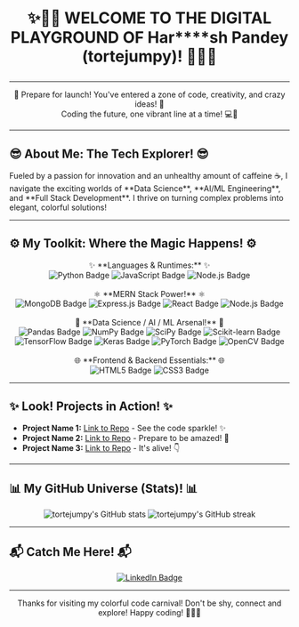 # <p align="center">✨🌈🎉 **WELCOME TO THE DIGITAL PLAYGROUND OF Har****sh Pandey (tortejumpy)!** 🎉🌈✨</p>

---

<p align="center">
  🌟 Prepare for launch! You've entered a zone of code, creativity, and crazy ideas! 🚀
  <br>
  Coding the future, one vibrant line at a time! 💻🎨
</p>

---

## 😎 **About Me: The Tech Explorer!** 😎

<p>
  Fueled by a passion for innovation and an unhealthy amount of caffeine ☕, I navigate the exciting worlds of **Data Science**, **AI/ML Engineering**, and **Full Stack Development**. I thrive on turning complex problems into elegant, colorful solutions!
</p>

---

## ⚙️ **My Toolkit: Where the Magic Happens!** ⚙️

<p align="center">
  ✨ **Languages & Runtimes:** ✨
  <br>
  <img src="https://img.shields.io/badge/Python-3776AB?style=for-the-badge&logo=python&logoColor=white" alt="Python Badge"/>
  <img src="https://img.shields.io/badge/JavaScript-F7DF1E?style=for-the-badge&logo=javascript&logoColor=black" alt="JavaScript Badge"/>
  <img src="https://img.shields.io/badge/Node.js-339933?style=for-the-badge&logo=node.js&logoColor=white" alt="Node.js Badge"/>
  <br>
  <br>
  ⚛️ **MERN Stack Power!** ⚛️
  <br>
  <img src="https://img.shields.io/badge/MongoDB-47A248?style=for-the-badge&logo=mongodb&logoColor=white" alt="MongoDB Badge"/>
  <img src="https://img.shields.io/badge/Express.js-000000?style=for-the-badge&logo=express&logoColor=white" alt="Express.js Badge"/>
  <img src="https://img.shields.io/badge/React-61DAFB?style=for-the-badge&logo=react&logoColor=black" alt="React Badge"/>
  <img src="https://img.shields.io/badge/Node.js-339933?style=for-the-badge&logo=node.js&logoColor=white" alt="Node.js Badge"/>
  <br>
  <br>
  🧠 **Data Science / AI / ML Arsenal!** 🧠
  <br>
  <img src="https://img.shields.io/badge/Pandas-150458?style=for-the-badge&logo=pandas&logoColor=white" alt="Pandas Badge"/>
  <img src="https://img.shields.io/badge/NumPy-013243?style=for-the-badge&logo=numpy&logoColor=white" alt="NumPy Badge"/>
  <img src="https://img.shields.io/badge/SciPy-8F009F?style=for-the-badge&logo=scipy&logoColor=white" alt="SciPy Badge"/>
  <img src="https://img.shields.io/badge/Scikit--learn-F7931E?style=for-the-badge&logo=scikit-learn&logoColor=white" alt="Scikit-learn Badge"/>
  <img src="https://img.shields.io/badge/TensorFlow-FF6F00?style=for-the-badge&logo=tensorflow&logoColor=white" alt="TensorFlow Badge"/>
  <img src="https://img.shields.io/badge/Keras-D00000?style=for-the-badge&logo=keras&logoColor=white" alt="Keras Badge"/>
  <img src="https://img.shields.io/badge/PyTorch-EE4C2C?style=for-the-badge&logo=pytorch&logoColor=white" alt="PyTorch Badge"/>
  <img src="https://img.shields.io/badge/OpenCV-5C3EE8?style=for-the-badge&logo=opencv&logoColor=white" alt="OpenCV Badge"/>
  <!-- Add more specific AI/ML/Data Science tools like NLTK, spaCy, etc. if you use them -->
  <br>
  <br>
  🌐 **Frontend & Backend Essentials:** 🌐
  <br>
   <img src="https://img.shields.io/badge/HTML5-E34F26?style=for-the-badge&logo=html5&logoColor=white" alt="HTML5 Badge"/>
  <img src="https://img.shields.io/badge/CSS3-1572B6?style=for-the-badge&logo=css3&logoColor=white" alt="CSS3 Badge"/>
  <!-- Add other relevant technologies like SQL, Docker, Git, etc. -->
</p>

---

## ✨ **Look! Projects in Action!** ✨

*   **Project Name 1:** [Link to Repo](YourRepoLink1) - See the code sparkle! ✨
*   **Project Name 2:** [Link to Repo](YourRepoLink2) - Prepare to be amazed! 🤯
*   **Project Name 3:** [Link to Repo](YourRepoLink3) - It's alive! 👇

---

## 📊 **My GitHub Universe (Stats)!** 📊

<p align="center">
  <img src="https://github-readme-stats.vercel.app/api?username=tortejumpy&show_icons=true&count_private=true&theme=radical&hide_border=true" alt="tortejumpy's GitHub stats" />
  <img src="https://github-readme-streak-stats.herokuapp.com/?user=tortejumpy&theme=radical&hide_border=true" alt="tortejumpy's GitHub streak" />
</p>
<!-- You can try different themes like 'holi' or 'gruvbox' on github-readme-stats for different colors -->

---

## 📬 **Catch Me Here!** 📬

<p align="center">
  <a href="https://www.linkedin.com/in/harsh-pandey-363a63306?utm%5Fsource=share&utm%5Fcampaign=share%5Fvia&utm%5Fcontent=profile&utm%5Fmedium=android%5Fapp" target="_blank">
    <img src="https://img.shields.io/badge/LinkedIn-0077B5?style=for-the-badge&logo=linkedin&logoColor=white" alt="LinkedIn Badge"/>
  </a>
  <!-- Add more links! Maybe Twitter, a personal website, or email badge? -->
</p>

---

<p align="center">
  Thanks for visiting my colorful code carnival! Don't be shy, connect and explore! Happy coding! 🎉🚀✨
</p>
